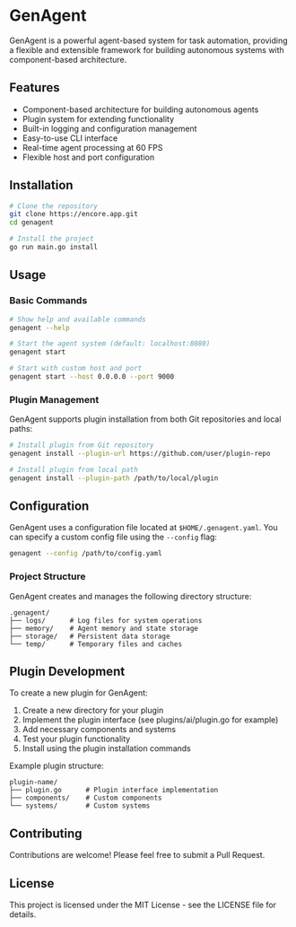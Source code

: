 # GenAgent

GenAgent is a powerful agent-based system for task automation, providing a flexible and extensible framework for building autonomous systems with component-based architecture.

## Features

- Component-based architecture for building autonomous agents
- Plugin system for extending functionality
- Built-in logging and configuration management
- Easy-to-use CLI interface
- Real-time agent processing at 60 FPS
- Flexible host and port configuration

## Installation

```bash
# Clone the repository
git clone https://encore.app.git
cd genagent

# Install the project
go run main.go install
```

## Usage

### Basic Commands

```bash
# Show help and available commands
genagent --help

# Start the agent system (default: localhost:8080)
genagent start

# Start with custom host and port
genagent start --host 0.0.0.0 --port 9000
```

### Plugin Management

GenAgent supports plugin installation from both Git repositories and local paths:

```bash
# Install plugin from Git repository
genagent install --plugin-url https://github.com/user/plugin-repo

# Install plugin from local path
genagent install --plugin-path /path/to/local/plugin
```

## Configuration

GenAgent uses a configuration file located at `$HOME/.genagent.yaml`. You can specify a custom config file using the `--config` flag:

```bash
genagent --config /path/to/config.yaml
```

### Project Structure

GenAgent creates and manages the following directory structure:

```
.genagent/
├── logs/      # Log files for system operations
├── memory/    # Agent memory and state storage
├── storage/   # Persistent data storage
└── temp/      # Temporary files and caches
```

## Plugin Development

To create a new plugin for GenAgent:

1. Create a new directory for your plugin
2. Implement the plugin interface (see plugins/ai/plugin.go for example)
3. Add necessary components and systems
4. Test your plugin functionality
5. Install using the plugin installation commands

Example plugin structure:

```
plugin-name/
├── plugin.go      # Plugin interface implementation
├── components/    # Custom components
└── systems/       # Custom systems
```

## Contributing

Contributions are welcome! Please feel free to submit a Pull Request.

## License

This project is licensed under the MIT License - see the LICENSE file for details.